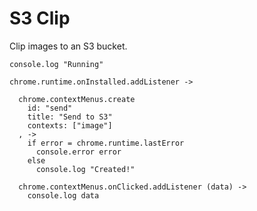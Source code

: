 S3 Clip
=======

Clip images to an S3 bucket.

    console.log "Running"

    chrome.runtime.onInstalled.addListener ->

      chrome.contextMenus.create
        id: "send"
        title: "Send to S3"
        contexts: ["image"]
      , ->
        if error = chrome.runtime.lastError
          console.error error
        else
          console.log "Created!"

      chrome.contextMenus.onClicked.addListener (data) ->
        console.log data
